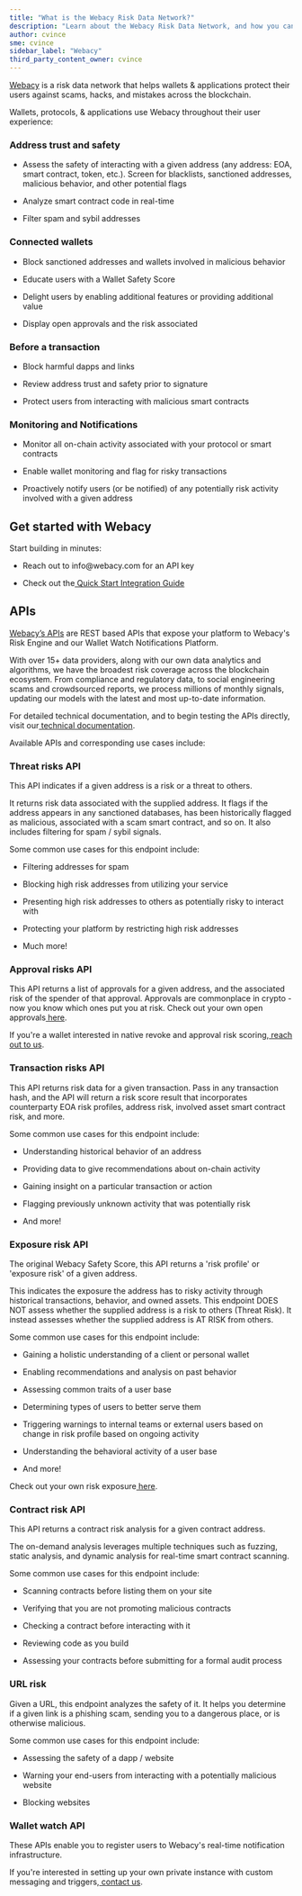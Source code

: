 ```yaml
---
title: "What is the Webacy Risk Data Network?"
description: "Learn about the Webacy Risk Data Network, and how you can use it in your products."
author: cvince
sme: cvince
sidebar_label: "Webacy"
third_party_content_owner: cvince
---
```


[Webacy](https://webacy.com/) is a risk data network that helps wallets & applications protect their users against scams, hacks, and mistakes across the blockchain. 

Wallets, protocols, & applications use Webacy throughout their user experience:

### Address trust and safety

- Assess the safety of interacting with a given address (any address: EOA, smart contract, token, etc.). Screen for blacklists, sanctioned addresses, malicious behavior, and other potential flags

- Analyze smart contract code in real-time

- Filter spam and sybil addresses

### Connected wallets

- Block sanctioned addresses and wallets involved in malicious behavior

- Educate users with a Wallet Safety Score

- Delight users by enabling additional features or providing additional value

- Display open approvals and the risk associated

### Before a transaction

- Block harmful dapps and links

- Review address trust and safety prior to signature

- Protect users from interacting with malicious smart contracts

### Monitoring and Notifications

- Monitor all on-chain activity associated with your protocol or smart contracts

- Enable wallet monitoring and flag for risky transactions

- Proactively notify users (or be notified) of any potentially risk activity involved with a given address


## Get started with Webacy

Start building in minutes:

- Reach out to info\@webacy.com for an API key

- Check out the[ Quick Start Integration Guide](https://docs.webacy.com/api-embedded-safety/quick-start-integration-guide)


## APIs

[Webacy’s APIs](https://www.webacy.com/safetyscore) are REST based APIs that expose your platform to Webacy's Risk Engine and our Wallet Watch Notifications Platform.

With over 15+ data providers, along with our own data analytics and algorithms, we have the broadest risk coverage across the blockchain ecosystem. From compliance and regulatory data, to social engineering scams and crowdsourced reports, we process millions of monthly signals, updating our models with the latest and most up-to-date information.

For detailed technical documentation, and to begin testing the APIs directly, visit our[ technical documentation](https://webacy.readme.io/reference/webacy-api-overview-pre-release).

Available APIs and corresponding use cases include:

### Threat risks API

This API indicates if a given address is a risk or a threat to others.

It returns risk data associated with the supplied address. It flags if the address appears in any sanctioned databases, has been historically flagged as malicious, associated with a scam smart contract, and so on. It also includes filtering for spam / sybil signals.

Some common use cases for this endpoint include:

- Filtering addresses for spam

- Blocking high risk addresses from utilizing your service

- Presenting high risk addresses to others as potentially risky to interact with

- Protecting your platform by restricting high risk addresses

- Much more!

### Approval risks API

This API returns a list of approvals for a given address, and the associated risk of the spender of that approval. Approvals are commonplace in crypto - now you know which ones put you at risk. Check out your own open approvals[ here](https://dapp.webacy.com/?mode=approvals).

If you're a wallet interested in native revoke and approval risk scoring,[ reach out to us](https://docs.webacy.com/other/contact-us).

### Transaction risks API

This API returns risk data for a given transaction. Pass in any transaction hash, and the API will return a risk score result that incorporates counterparty EOA risk profiles, address risk, involved asset smart contract risk, and more.

Some common use cases for this endpoint include:

- Understanding historical behavior of an address

- Providing data to give recommendations about on-chain activity

- Gaining insight on a particular transaction or action

- Flagging previously unknown activity that was potentially risk

- And more!

### Exposure risk API

The original Webacy Safety Score, this API returns a 'risk profile' or 'exposure risk' of a given address.

This indicates the exposure the address has to risky activity through historical transactions, behavior, and owned assets. This endpoint DOES NOT assess whether the supplied address is a risk to others (Threat Risk). It instead assesses whether the supplied address is AT RISK from others.

Some common use cases for this endpoint include:

- Gaining a holistic understanding of a client or personal wallet

- Enabling recommendations and analysis on past behavior

- Assessing common traits of a user base

- Determining types of users to better serve them

- Triggering warnings to internal teams or external users based on change in risk profile based on ongoing activity

- Understanding the behavioral activity of a user base

- And more!

Check out your own risk exposure[ here](https://dapp.webacy.com/risk-score).

### Contract risk API

This API returns a contract risk analysis for a given contract address.

The on-demand analysis leverages multiple techniques such as fuzzing, static analysis, and dynamic analysis for real-time smart contract scanning.

Some common use cases for this endpoint include:

- Scanning contracts before listing them on your site

- Verifying that you are not promoting malicious contracts

- Checking a contract before interacting with it

- Reviewing code as you build

- Assessing your contracts before submitting for a formal audit process

### URL risk

Given a URL, this endpoint analyzes the safety of it. It helps you determine if a given link is a phishing scam, sending you to a dangerous place, or is otherwise malicious.

Some common use cases for this endpoint include:

- Assessing the safety of a dapp / website

- Warning your end-users from interacting with a potentially malicious website

- Blocking websites

### Wallet watch API

These APIs enable you to register users to Webacy's real-time notification infrastructure.

If you're interested in setting up your own private instance with custom messaging and triggers,[ contact us](https://docs.webacy.com/other/contact-us).
